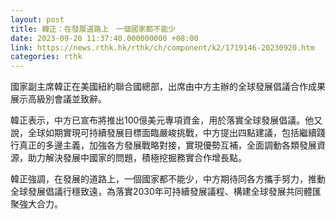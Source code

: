 ```yaml
---
layout: post
title: 韓正：在發展道路上　一個國家都不能少
date: 2023-09-20 11:37:40.000000000 +08:00
link: https://news.rthk.hk/rthk/ch/component/k2/1719146-20230920.htm
categories: rthk
---
```


國家副主席韓正在美國紐約聯合國總部，出席由中方主辦的全球發展倡議合作成果展示高級別會議並致辭。

韓正表示，中方已宣布將推出100億美元專項資金，用於落實全球發展倡議。他又說，全球如期實現可持續發展目標面臨嚴峻挑戰，中方提出四點建議，包括繼續踐行真正的多邊主義，加強各方發展戰略對接，實現優勢互補，全面調動各類發展資源，助力解決發展中國家的問題，積極挖掘務實合作增長點。

韓正強調，在發展的道路上，一個國家都不能少，中方期待同各方攜手努力，推動全球發展倡議行穩致遠，為落實2030年可持續發展議程、構建全球發展共同體匯聚強大合力。
